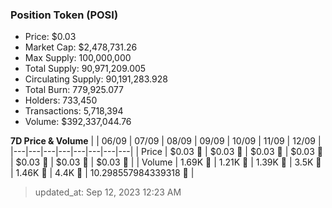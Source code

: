 
  ### Position Token (POSI)
  - Price: $0.03
  - Market Cap: $2,478,731.26
  - Max Supply: 100,000,000
  - Total Supply: 90,971,209.005
  - Circulating Supply: 90,191,283.928
  - Total Burn: 779,925.077
  - Holders: 733,450
  - Transactions: 5,718,394
  - Volume: $392,337,044.76

  **7D Price & Volume**
  | | 06&#x2F;09 | 07&#x2F;09 | 08&#x2F;09 | 09&#x2F;09 | 10&#x2F;09 | 11&#x2F;09 | 12&#x2F;09 |
  |---|---|---|---|---|---|---|---|
  | Price | $0.03 🔻 | $0.03 🚀 | $0.03 🚀 | $0.03 🚀 | $0.03 🔻 | $0.03 🚀 | $0.03 🔻 |
  | Volume | 1.69K 🔻 | 1.21K 🔻 | 1.39K 🚀 | 3.5K 🚀 | 1.46K 🔻 | 4.4K 🚀 | 10.298557984339318 🔻 |

  > updated_at: Sep 12, 2023 12:23 AM
